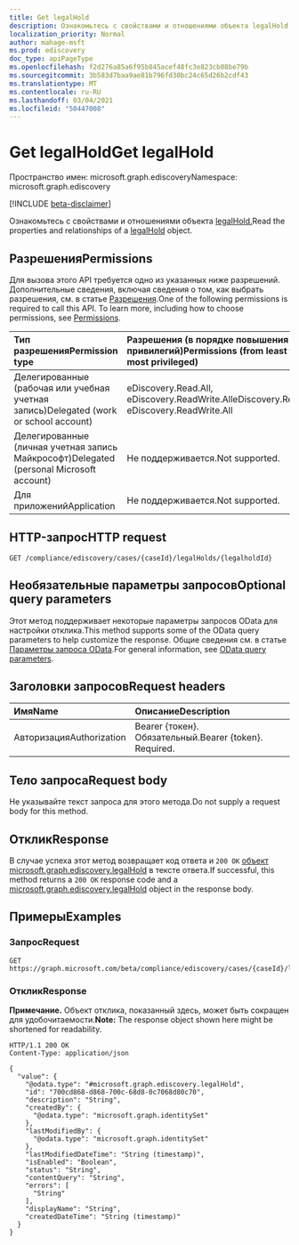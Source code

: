 ```yaml
---
title: Get legalHold
description: Ознакомьтесь с свойствами и отношениями объекта legalHold.
localization_priority: Normal
author: mahage-msft
ms.prod: ediscovery
doc_type: apiPageType
ms.openlocfilehash: f2d276a85a6f95b845acef48fc3e823cb08be79b
ms.sourcegitcommit: 3b583d7baa9ae81b796fd30bc24c65d26b2cdf43
ms.translationtype: MT
ms.contentlocale: ru-RU
ms.lasthandoff: 03/04/2021
ms.locfileid: "50447008"
---
```

# <a name="get-legalhold"></a><span data-ttu-id="75f2e-103">Get legalHold</span><span class="sxs-lookup"><span data-stu-id="75f2e-103">Get legalHold</span></span>

<span data-ttu-id="75f2e-104">Пространство имен: microsoft.graph.ediscovery</span><span class="sxs-lookup"><span data-stu-id="75f2e-104">Namespace: microsoft.graph.ediscovery</span></span>

[!INCLUDE [beta-disclaimer](../../includes/beta-disclaimer.md)]

<span data-ttu-id="75f2e-105">Ознакомьтесь с свойствами и отношениями объекта [legalHold.](../resources/ediscovery-legalhold.md)</span><span class="sxs-lookup"><span data-stu-id="75f2e-105">Read the properties and relationships of a [legalHold](../resources/ediscovery-legalhold.md) object.</span></span>

## <a name="permissions"></a><span data-ttu-id="75f2e-106">Разрешения</span><span class="sxs-lookup"><span data-stu-id="75f2e-106">Permissions</span></span>

<span data-ttu-id="75f2e-p101">Для вызова этого API требуется одно из указанных ниже разрешений. Дополнительные сведения, включая сведения о том, как выбрать разрешения, см. в статье [Разрешения](/graph/permissions-reference).</span><span class="sxs-lookup"><span data-stu-id="75f2e-p101">One of the following permissions is required to call this API. To learn more, including how to choose permissions, see [Permissions](/graph/permissions-reference).</span></span>

|<span data-ttu-id="75f2e-109">Тип разрешения</span><span class="sxs-lookup"><span data-stu-id="75f2e-109">Permission type</span></span>|<span data-ttu-id="75f2e-110">Разрешения (в порядке повышения привилегий)</span><span class="sxs-lookup"><span data-stu-id="75f2e-110">Permissions (from least to most privileged)</span></span>|
|:---|:---|
|<span data-ttu-id="75f2e-111">Делегированные (рабочая или учебная учетная запись)</span><span class="sxs-lookup"><span data-stu-id="75f2e-111">Delegated (work or school account)</span></span>|<span data-ttu-id="75f2e-112">eDiscovery.Read.All, eDiscovery.ReadWrite.All</span><span class="sxs-lookup"><span data-stu-id="75f2e-112">eDiscovery.Read.All, eDiscovery.ReadWrite.All</span></span>|
|<span data-ttu-id="75f2e-113">Делегированные (личная учетная запись Майкрософт)</span><span class="sxs-lookup"><span data-stu-id="75f2e-113">Delegated (personal Microsoft account)</span></span>|<span data-ttu-id="75f2e-114">Не поддерживается.</span><span class="sxs-lookup"><span data-stu-id="75f2e-114">Not supported.</span></span>|
|<span data-ttu-id="75f2e-115">Для приложений</span><span class="sxs-lookup"><span data-stu-id="75f2e-115">Application</span></span>|<span data-ttu-id="75f2e-116">Не поддерживается.</span><span class="sxs-lookup"><span data-stu-id="75f2e-116">Not supported.</span></span>|

## <a name="http-request"></a><span data-ttu-id="75f2e-117">HTTP-запрос</span><span class="sxs-lookup"><span data-stu-id="75f2e-117">HTTP request</span></span>

<!-- {
  "blockType": "ignored"
}
-->

``` http
GET /compliance/ediscovery/cases/{caseId}/legalHolds/{legalholdId}
```

## <a name="optional-query-parameters"></a><span data-ttu-id="75f2e-118">Необязательные параметры запросов</span><span class="sxs-lookup"><span data-stu-id="75f2e-118">Optional query parameters</span></span>

<span data-ttu-id="75f2e-119">Этот метод поддерживает некоторые параметры запросов OData для настройки отклика.</span><span class="sxs-lookup"><span data-stu-id="75f2e-119">This method supports some of the OData query parameters to help customize the response.</span></span> <span data-ttu-id="75f2e-120">Общие сведения см. в статье [Параметры запроса OData](/graph/query-parameters).</span><span class="sxs-lookup"><span data-stu-id="75f2e-120">For general information, see [OData query parameters](/graph/query-parameters).</span></span>

## <a name="request-headers"></a><span data-ttu-id="75f2e-121">Заголовки запросов</span><span class="sxs-lookup"><span data-stu-id="75f2e-121">Request headers</span></span>

|<span data-ttu-id="75f2e-122">Имя</span><span class="sxs-lookup"><span data-stu-id="75f2e-122">Name</span></span>|<span data-ttu-id="75f2e-123">Описание</span><span class="sxs-lookup"><span data-stu-id="75f2e-123">Description</span></span>|
|:---|:---|
|<span data-ttu-id="75f2e-124">Авторизация</span><span class="sxs-lookup"><span data-stu-id="75f2e-124">Authorization</span></span>|<span data-ttu-id="75f2e-p103">Bearer {токен}. Обязательный.</span><span class="sxs-lookup"><span data-stu-id="75f2e-p103">Bearer {token}. Required.</span></span>|

## <a name="request-body"></a><span data-ttu-id="75f2e-127">Тело запроса</span><span class="sxs-lookup"><span data-stu-id="75f2e-127">Request body</span></span>

<span data-ttu-id="75f2e-128">Не указывайте текст запроса для этого метода.</span><span class="sxs-lookup"><span data-stu-id="75f2e-128">Do not supply a request body for this method.</span></span>

## <a name="response"></a><span data-ttu-id="75f2e-129">Отклик</span><span class="sxs-lookup"><span data-stu-id="75f2e-129">Response</span></span>

<span data-ttu-id="75f2e-130">В случае успеха этот метод возвращает код ответа и `200 OK` [объект microsoft.graph.ediscovery.legalHold](../resources/ediscovery-legalhold.md) в тексте ответа.</span><span class="sxs-lookup"><span data-stu-id="75f2e-130">If successful, this method returns a `200 OK` response code and a [microsoft.graph.ediscovery.legalHold](../resources/ediscovery-legalhold.md) object in the response body.</span></span>

## <a name="examples"></a><span data-ttu-id="75f2e-131">Примеры</span><span class="sxs-lookup"><span data-stu-id="75f2e-131">Examples</span></span>

### <a name="request"></a><span data-ttu-id="75f2e-132">Запрос</span><span class="sxs-lookup"><span data-stu-id="75f2e-132">Request</span></span>

<!-- {
  "blockType": "request",
  "name": "get_legalhold"
}
-->

``` http
GET https://graph.microsoft.com/beta/compliance/ediscovery/cases/{caseId}/legalHolds/{legalholdId}
```

### <a name="response"></a><span data-ttu-id="75f2e-133">Отклик</span><span class="sxs-lookup"><span data-stu-id="75f2e-133">Response</span></span>

<span data-ttu-id="75f2e-134">**Примечание.** Объект отклика, показанный здесь, может быть сокращен для удобочитаемости.</span><span class="sxs-lookup"><span data-stu-id="75f2e-134">**Note:** The response object shown here might be shortened for readability.</span></span>
<!-- {
  "blockType": "response",
  "truncated": true,
  "@odata.type": "microsoft.graph.ediscovery.legalHold"
}
-->

``` http
HTTP/1.1 200 OK
Content-Type: application/json

{
  "value": {
    "@odata.type": "#microsoft.graph.ediscovery.legalHold",
    "id": "700cd868-d868-700c-68d8-0c7068d80c70",
    "description": "String",
    "createdBy": {
      "@odata.type": "microsoft.graph.identitySet"
    },
    "lastModifiedBy": {
      "@odata.type": "microsoft.graph.identitySet"
    },
    "lastModifiedDateTime": "String (timestamp)",
    "isEnabled": "Boolean",
    "status": "String",
    "contentQuery": "String",
    "errors": [
      "String"
    ],
    "displayName": "String",
    "createdDateTime": "String (timestamp)"
  }
}
```
